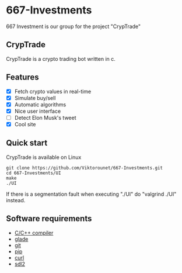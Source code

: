 # 667-Investments
667 Investment is our group for the project "CrypTrade"
## CrypTrade
CrypTrade is a crypto trading bot written in c.
## Features
- [X] Fetch crypto values in real-time
- [X] Simulate buy/sell
- [X] Automatic algorithms
- [X] Nice user interface
- [ ] Detect Elon Musk's tweet
- [X] Cool site
## Quick start
CrypTrade is available on Linux
```shell
git clone https://github.com/Viktorounet/667-Investments.git
cd 667-Investments/UI
make
./UI
```
If there is a segmentation fault when executing "./UI" do "valgrind ./UI" instead.
## Software requirements
* [C/C++ compiler](https://en.cppreference.com/w/c/language)
* [glade](https://glade.gnome.org/)
* [git](https://git-scm.com/book/en/v2/Getting-Started-Installing-Git)
* [pip](https://pip.pypa.io/en/stable/installing/)
* [curl](https://curl.se/download.html)
* [sdl2](https://www.libsdl.org/download-2.0.php)